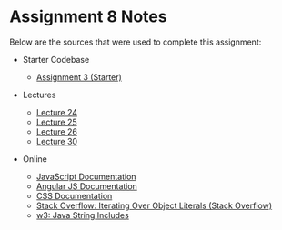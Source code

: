 # Assignment 8 Notes

Below are the sources that were used to complete this assignment:
- Starter Codebase
    - [Assignment 3 (Starter)](https://github.com/jhu-ep-coursera/fullstack-course5/tree/master/assignments/assignment3/assignment3-starter-code)

- Lectures
    - [Lecture 24](https://github.com/jhu-ep-coursera/fullstack-course5/tree/master/examples/Lecture24)
    - [Lecture 25](https://github.com/jhu-ep-coursera/fullstack-course5/tree/master/examples/Lecture25)
    - [Lecture 26](https://github.com/jhu-ep-coursera/fullstack-course5/tree/master/examples/Lecture26)
    - [Lecture 30](https://github.com/jhu-ep-coursera/fullstack-course5/tree/master/examples/Lecture30)

- Online
    - [JavaScript Documentation](https://developer.mozilla.org/en-US/docs/Web/JavaScript)
    - [Angular JS Documentation](https://docs.angularjs.org/guide)
    - [CSS Documentation](https://developer.mozilla.org/en-US/docs/Web/CSS)
    - [Stack Overflow: Iterating Over Object Literals (Stack Overflow)](https://stackoverflow.com/questions/9354834/iterate-over-object-literal-values)
    - [w3: Java String Includes](https://www.w3schools.com/jsref/jsref_includes.asp)
